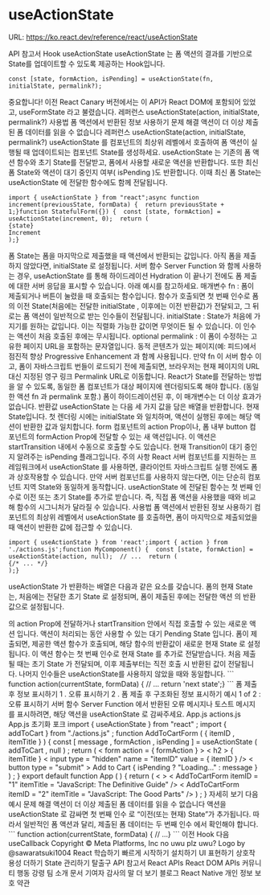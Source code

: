 # useActionState

URL: https://ko.react.dev/reference/react/useActionState

API 참고서
Hook
useActionState
useActionState
는 폼 액션의 결과를 기반으로 State를 업데이트할 수 있도록 제공하는 Hook입니다.
```
const [state, formAction, isPending] = useActionState(fn, initialState, permalink?);
```
중요합니다!
이전 React Canary 버전에서는 이 API가 React DOM에 포함되어 있었고,
useFormState
라고 불렸습니다.
레퍼런스
useActionState(action, initialState, permalink?)
사용법
폼 액션에서 반환된 정보 사용하기
문제 해결
액션이 더 이상 제출된 폼 데이터를 읽을 수 없습니다
레퍼런스
useActionState(action, initialState, permalink?)
useActionState
를 컴포넌트의 최상위 레벨에서 호출하여
폼 액션이 실행될 때
업데이트되는 컴포넌트 State를 생성하세요.
useActionState
는 기존의 폼 액션 함수와 초기 State를 전달받고, 폼에서 사용할 새로운 액션을 반환합니다. 또한 최신 폼 State와 액션이 대기 중인지 여부(
isPending
)도 반환합니다. 이때 최신 폼 State는
useActionState
에 전달한 함수에도 함께 전달됩니다.
```
import { useActionState } from "react";async function increment(previousState, formData) {  return previousState + 1;}function StatefulForm({}) {  const [state, formAction] = useActionState(increment, 0);  return (
{state}
Increment
);}
```
폼 State는 폼을 마지막으로 제출했을 때 액션에서 반환되는 값입니다. 아직 폼을 제출하지 않았다면,
initialState
로 설정됩니다.
서버 함수
Server Function
와 함께 사용하는 경우,
useActionState
를 통해 하이드레이션
Hydration
이 끝나기 전에도 폼 제출에 대한 서버 응답을 표시할 수 있습니다.
아래 예시를 참고하세요.
매개변수
fn
: 폼이 제출되거나 버튼이 눌렸을 때 호출되는 함수입니다. 함수가 호출되면 첫 번째 인수로 폼의 이전 State(처음에는 전달한
initialState
, 이후에는 이전 반환값)가 전달되고, 그 뒤로는 폼 액션이 일반적으로 받는 인수들이 전달됩니다.
initialState
: State가 처음에 가지기를 원하는 값입니다. 이는 직렬화 가능한 값이면 무엇이든 될 수 있습니다. 이 인수는 액션이 처음 호출된 후에는 무시됩니다.
optional
permalink
: 이 폼이 수정하는 고유한 페이지 URL을 포함하는 문자열입니다. 동적 콘텐츠가 있는 페이지(예: 피드)에서 점진적 향상
Progressive Enhancement
과 함께 사용됩니다. 만약
fn
이
서버 함수
이고, 폼이 자바스크립트 번들이 로드되기 전에 제출되면, 브라우저는 현재 페이지의 URL 대신 지정된 영구 링크
Permalink
URL로 이동합니다. React가 State를 전달하는 방법을 알 수 있도록, 동일한 폼 컴포넌트가 대상 페이지에 렌더링되도록 해야 합니다. (동일한 액션
fn
과
permalink
포함.) 폼이 하이드레이션된 후, 이 매개변수는 더 이상 효과가 없습니다.
반환값
useActionState
는 다음 세 가지 값을 담은 배열을 반환합니다.
현재 State입니다. 첫 렌더링 시에는
initialState
와 일치하며, 액션이 실행된 후에는 해당 액션이 반환한 값과 일치합니다.
form
컴포넌트의
action
Prop이나, 폼 내부
button
컴포넌트의
formAction
Prop에 전달할 수 있는 새 액션입니다. 이 액션은
startTransition
내에서 수동으로 호출할 수도 있습니다.
현재 Transition이 대기 중인지 알려주는
isPending
플래그입니다.
주의 사항
React 서버 컴포넌트를 지원하는 프레임워크에서
useActionState
를 사용하면, 클라이언트 자바스크립트 실행 전에도 폼과 상호작용할 수 있습니다. 만약 서버 컴포넌트를 사용하지 않는다면, 이는 단순히 컴포넌트 지역 State와 동일하게 동작합니다.
useActionState
에 전달된 함수는 첫 번째 인수로 이전 또는 초기 State를 추가로 받습니다. 즉, 직접 폼 액션을 사용했을 때와 비교해 함수의 시그니처가 달라질 수 있습니다.
사용법
폼 액션에서 반환된 정보 사용하기
컴포넌트의 최상위 레벨에서
useActionState
를 호출하면, 폼이 마지막으로 제출되었을 때 액션이 반환한 값에 접근할 수 있습니다.
```
import { useActionState } from 'react';import { action } from './actions.js';function MyComponent() {  const [state, formAction] = useActionState(action, null);  // ...  return (
{/* ... */}
);}
```
useActionState
가 반환하는 배열은 다음과 같은 요소를 갖습니다.
폼의
현재 State
는, 처음에는 전달한
초기 State
로 설정되며, 폼이 제출된 후에는 전달한
액션
의 반환값으로 설정됩니다.
<form>
의
action
Prop에 전달하거나
startTransition
안에서 직접 호출할 수 있는
새로운 액션
입니다.
액션이 처리되는 동안 사용할 수 있는
대기
Pending
State
입니다.
폼이 제출되면, 제공한
액션
함수가 호출되며, 해당 함수의 반환값이 새로운
현재 State
로 설정됩니다.
이
액션
함수는 첫 번째 인수로
현재 State
를 추가로 전달받습니다.
처음 제출될 때는
초기 State
가 전달되며, 이후 제출부터는 직전 호출 시 반환된 값이 전달됩니다. 나머지 인수들은 useActionState를 사용하지 않았을 때와 동일합니다.
```
function action(currentState, formData) {  // ...  return 'next state';}
```
폼 제출 후 정보 표시하기
1
.
오류 표시하기
2
.
폼 제출 후 구조화된 정보 표시하기
예시
1
of
2
:
오류 표시하기
서버 함수
Server Function
에서 반환된 오류 메시지나 토스트 메시지를 표시하려면, 해당 액션을
useActionState
로 감싸주세요.
App.js
actions.js
App.js
초기화
포크
import
{
useActionState
}
from
"react"
;
import
{
addToCart
}
from
"./actions.js"
;
function
AddToCartForm
(
{
itemID
,
itemTitle
}
)
{
const
[
message
,
formAction
,
isPending
]
=
useActionState
(
addToCart
,
null
)
;
return
(
<
form
action
=
{
formAction
}
>
<
h2
>
{
itemTitle
}
</
h2
>
<
input
type
=
"hidden"
name
=
"itemID"
value
=
{
itemID
}
/>
<
button
type
=
"submit"
>
Add to Cart
</
button
>
{
isPending
?
"Loading..."
:
message
}
</
form
>
)
;
}
export
default
function
App
(
)
{
return
(
<
>
<
AddToCartForm
itemID
=
"1"
itemTitle
=
"JavaScript: The Definitive Guide"
/>
<
AddToCartForm
itemID
=
"2"
itemTitle
=
"JavaScript: The Good Parts"
/>
</
>
)
;
}
자세히 보기
다음
예시
문제 해결
액션이 더 이상 제출된 폼 데이터를 읽을 수 없습니다
액션을
useActionState
로 감싸면
첫 번째 인수
로 “이전(또는 현재) State”가 추가됩니다. 따라서 일반적인 폼 액션과 달리, 제출된 폼 데이터는
두 번째 인수
에서 확인해야 합니다.
```
function action(currentState, formData) {  // ...}
```
이전
Hook
다음
useCallback
Copyright © Meta Platforms, Inc
no uwu plz
uwu?
Logo by
@sawaratsuki1004
React 학습하기
빠르게 시작하기
설치하기
UI 표현하기
상호작용성 더하기
State 관리하기
탈출구
API 참고서
React APIs
React DOM APIs
커뮤니티
행동 강령
팀 소개
문서 기여자
감사의 말
더 보기
블로그
React Native
개인 정보 보호
약관